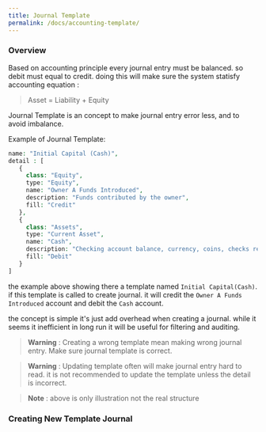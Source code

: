 ```yaml
---
title: Journal Template
permalink: /docs/accounting-template/
---
```


### Overview

Based on accounting principle every journal entry must be balanced. so debit must equal to credit. doing this will make sure the system statisfy accounting equation :

> Asset = Liability + Equity

Journal Template is an concept to make journal entry error less, and to avoid imbalance.

Example of Journal Template: 

```php
name: "Initial Capital (Cash)",
detail : [
   {
     class: "Equity",
     type: "Equity",
     name: "Owner A Funds Introduced",
     description: "Funds contributed by the owner",
     fill: "Credit"
   },
   {
     class: "Assets",
     type: "Current Asset",
     name: "Cash",
     description: "Checking account balance, currency, coins, checks received from customer but not yet deposited.",
     fill: "Debit"
   }
]

```
the example above showing there a template named `Initial Capital(Cash)`. if this template is called to create journal. it will credit the `Owner A Funds Introduced` account and debit the `Cash` account.

the concept is simple it's just add overhead when creating a journal. while it seems it inefficient in long run it will be useful for filtering and auditing.

> **Warning** : Creating a wrong template mean making wrong journal entry. Make sure journal template is correct.

> **Warning** : Updating template often will make journal entry hard to read. it is not recommended to update the template unless the detail is incorrect.

> **Note** : above is only illustration not the real structure

### Creating New Template Journal

